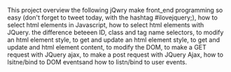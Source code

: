 This project overview the following jQwry make front_end programming so easy (don't forget to tweet today, with the hashtag #ilovejquery;), how to select html elements in Javascript, how to select html elements with JQuery. the difference beteeen ID, class and tag name selectors, to modify an html element style, to get and update an html element style, to get and update and html element content, to modify the DOM, to make a GET request with JQuery ajax, to make a post request with JQuery Ajax, how to lsitne/bind to DOM eventsand how to listn/bind to user events.
